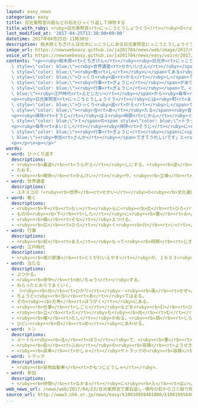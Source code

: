 ```yaml
---
layout: easy_news
categories: easy
title: 日光東照宮の庭などの石をひっくり返して掃除する
title_with_ruby: <ruby>日光東照宮<rt>にっこうとうしょうぐう</rt></ruby>の<ruby>庭<rt>にわ</rt></ruby>などの<ruby>石<rt>いし</rt></ruby>をひっくり<ruby>返<rt>かえ</rt></ruby>して<ruby>掃除<rt>そうじ</rt></ruby>する
last_modified_at: '2017-04-25T11:30:00+09:00'
datetime: 2017年04月25日 11時30分
description: 栃木県とちぎけん日光市にっこうしにある日光東照宮にっこうとうしょうぐうと輪王寺りんのうじは、世界遺産せかいいさんになっています。
image_url: https://newswebeasy.github.io/ja201704/news/web/image/2017/04/25/k10010958401000.jpg
voice_url: https://newswebeasy.github.io/ja201704/news/easy/voice/2017/04/25/k10010958401000.mp3
contents: "<p><ruby>栃木県<rt>とちぎけん</rt></ruby><ruby>日光市<rt>にっこうし</rt></ruby>にある<ruby>日光東照宮<rt>にっこうとうしょうぐう</rt></ruby>と<ruby>輪王寺<rt>りんのうじ</rt></ruby>は、<span\
  \ style=\"color: blue;\"><ruby>世界遺産<rt>せかいいさん</rt></ruby></span>になっています。２３<ruby>日<rt>にち</rt></ruby>、この<ruby>神社<rt>じんじゃ</rt></ruby>と<ruby>寺<rt>てら</rt></ruby>の<ruby>庭<rt>にわ</rt></ruby>などに<span\
  \ style=\"color: blue;\"><ruby>敷<rt>し</rt></ruby>い</span>てある<ruby>栗石<rt>くりいし</rt></ruby>という<ruby>石<rt>いし</rt></ruby>を<span\
  \ style=\"color: blue;\">ひっくり<ruby>返<rt>かえ</rt></ruby>し</span>て<ruby>掃除<rt>そうじ</rt></ruby>する<span\
  \ style=\"color: blue;\"><ruby>行事<rt>ぎょうじ</rt></ruby></span>がありました。「<ruby>栗石返<rt>くりいしかえ</rt></ruby>し」という<span\
  \ style=\"color: blue;\"><ruby>行事<rt>ぎょうじ</rt></ruby></span>で、<span style=\"color:\
  \ blue;\"><ruby>江戸時代<rt>えどじだい</rt></ruby></span>から<ruby>毎年<rt>まいとし</rt></ruby><ruby>行<rt>おこな</rt></ruby>っています。</p>\n\
  <p><ruby>日光東照宮<rt>にっこうとうしょうぐう</rt></ruby>には<ruby>町<rt>まち</rt></ruby>の<ruby>人<rt>ひと</rt></ruby>３０００<ruby>人<rt>にん</rt></ruby>が<ruby>集<rt>あつ</rt></ruby>まって、<ruby>石<rt>いし</rt></ruby>を１つ１つ<ruby>手<rt>て</rt></ruby>で<span\
  \ style=\"color: blue;\">ひっくり<ruby>返<rt>かえ</rt></ruby>し</span>て、<ruby>石<rt>いし</rt></ruby>の<ruby>間<rt>あいだ</rt></ruby>の<ruby>葉<rt>は</rt></ruby>やごみなどを<ruby>取<rt>と</rt></ruby>ってきれいにしました。<ruby>石<rt>いし</rt></ruby>と<ruby>石<rt>いし</rt></ruby>が<span\
  \ style=\"color: blue;\"><ruby>当<rt>あ</rt></ruby>たる</span><ruby>音<rt>おと</rt></ruby>がして、<ruby>神社<rt>じんじゃ</rt></ruby>を<ruby>見<rt>み</rt></ruby>に<ruby>来<rt>き</rt></ruby>た<ruby>人<rt>ひと</rt></ruby>たちが<ruby>珍<rt>めずら</rt></ruby>しそうに<ruby>見<rt>み</rt></ruby>ていました。</p>\n\
  <p><ruby>掃除<rt>そうじ</rt></ruby>は２<ruby>時間<rt>じかん</rt></ruby>ぐらいで<ruby>終<rt>お</rt></ruby>わって、２<span\
  \ style=\"color: blue;\">ｔ</span>の<span style=\"color: blue;\">トラック</span>３<ruby>台<rt>だい</rt></ruby>のごみが<ruby>集<rt>あつ</rt></ruby>まりました。</p>\n\
  <p><ruby>毎年<rt>まいとし</rt></ruby><ruby>掃除<rt>そうじ</rt></ruby>に<ruby>来<rt>き</rt></ruby>ている<ruby>男性<rt>だんせい</rt></ruby>は「いつもは<ruby>見<rt>み</rt></ruby>ることができない<ruby>所<rt>ところ</rt></ruby>などに<ruby>入<rt>はい</rt></ruby>ることができます。<ruby>昔<rt>むかし</rt></ruby>からの<span\
  \ style=\"color: blue;\"><ruby>行事<rt>ぎょうじ</rt></ruby></span>に<span style=\"color:\
  \ blue;\"><ruby>参加<rt>さんか</rt></ruby></span>できてうれしいです」と<ruby>話<rt>はな</rt></ruby>していました。</p>\n\
  <p></p>\n<p></p>"
words:
- word: ひっくり返す
  descriptions:
  - <ruby><rb>裏返</rb><rt>うらがえ</rt></ruby>しにする。<ruby><rb>逆</rb><rt>さか</rt></ruby>さまにする。
  - たおす。
  - <ruby><rb>関係</rb><rt>かんけい</rt></ruby>や、<ruby><rb>立場</rb><rt>たちば</rt></ruby>を、あべこべにする。
- word: 世界遺産
  descriptions:
  - ユネスコの「<ruby><rb>世界</rb><rt>せかい</rt></ruby>の<ruby><rb>文化遺産</rb><rt>ぶんかいさん</rt></ruby><ruby><rb>及</rb><rt>およ</rt></ruby>び<ruby><rb>自然遺産</rb><rt>しぜんいさん</rt></ruby>の<ruby><rb>保護</rb><rt>ほご</rt></ruby>に<ruby><rb>関</rb><rt>かん</rt></ruby>する<ruby><rb>条約</rb><rt>じょうやく</rt></ruby>」（「<ruby><rb>世界遺産保護条約</rb><rt>せかいいさんほごじょうやく</rt></ruby>」）にもとづいて<ruby><rb>決</rb><rt>き</rt></ruby>められた、<ruby><rb>世界的</rb><rt>せかいてき</rt></ruby>に<ruby><rb>残</rb><rt>のこ</rt></ruby>す<ruby><rb>価値</rb><rt>かち</rt></ruby>があると<ruby><rb>認</rb><rt>みと</rt></ruby>められた<ruby><rb>文化</rb><rt>ぶんか</rt></ruby>や<ruby><rb>自然</rb><rt>しぜん</rt></ruby>。<ruby><rb>日本</rb><rt>にっぽん</rt></ruby>では、<ruby><rb>文化遺産</rb><rt>ぶんかいさん</rt></ruby>として<ruby><rb>姫路城</rb><rt>ひめじじょう</rt></ruby>や<ruby><rb>法隆寺</rb><rt>ほうりゅうじ</rt></ruby>・<ruby><rb>沖縄</rb><rt>おきなわ</rt></ruby>の<ruby><rb>首里城</rb><rt>しゅりじょう</rt></ruby>など、<ruby><rb>自然遺産</rb><rt>しぜんいさん</rt></ruby>として<ruby><rb>屋久島</rb><rt>やくしま</rt></ruby>や<ruby><rb>白神山地</rb><rt>しらかみさんち</rt></ruby>などが<ruby><rb>指定</rb><rt>してい</rt></ruby>されている。
- word: 敷く
  descriptions:
  - <ruby><rb>平</rb><rt>たい</rt></ruby>らに<ruby><rb>広</rb><rt>ひろ</rt></ruby>げる。
  - ものの<ruby><rb>下</rb><rt>した</rt></ruby>に<ruby><rb>置</rb><rt>お</rt></ruby>く。<ruby><rb>敷物</rb><rt>しきもの</rt></ruby>にする。
  - <ruby><rb>備</rb><rt>そな</rt></ruby>えつける。
  - <ruby><rb>広</rb><rt>ひろ</rt></ruby>く<ruby><rb>行</rb><rt>い</rt></ruby>きわたらせる。
- word: 行事
  descriptions:
  - <ruby><rb>前</rb><rt>まえ</rt></ruby>もって<ruby><rb>時期</rb><rt>じき</rt></ruby>を<ruby><rb>決</rb><rt>き</rt></ruby>めて<ruby><rb>行</rb><rt>おこな</rt></ruby>われる、もよおし。
- word: 江戸時代
  descriptions:
  - <ruby><rb>徳川家康</rb><rt>とくがわいえやす</rt></ruby>が、１６０３<ruby><rb>年</rb><rt>ねん</rt></ruby>に<ruby><rb>江戸</rb><rt>えど</rt></ruby>に<ruby><rb>幕府</rb><rt>ばくふ</rt></ruby>を<ruby><rb>開</rb><rt>ひら</rt></ruby>いてから、１８６７<ruby><rb>年</rb><rt>ねん</rt></ruby>にほろびるまでの<ruby><rb>約</rb><rt>やく</rt></ruby>２６０<ruby><rb>年間</rb><rt>ねんかん</rt></ruby>。<ruby><rb>鎖国</rb><rt>さこく</rt></ruby>のために<ruby><rb>日本</rb><rt>にっぽん</rt></ruby><ruby><rb>独特</rb><rt>どくとく</rt></ruby>の<ruby><rb>文化</rb><rt>ぶんか</rt></ruby>が<ruby><rb>栄</rb><rt>さか</rt></ruby>えた。「<ruby><rb>徳川時代</rb><rt>とくがわじだい</rt></ruby>」ともいう。
- word: 当たる
  descriptions:
  - ぶつかる。
  - <ruby><rb>命中</rb><rt>めいちゅう</rt></ruby>する。
  - ねらったとおりうまくいく。
  - （<ruby><rb>光</rb><rt>ひかり</rt></ruby>・<ruby><rb>風</rb><rt>かぜ</rt></ruby>などを）<ruby><rb>受</rb><rt>う</rt></ruby>けるようにする。
  - ちょうど<ruby><rb>当</rb><rt>あ</rt></ruby>てはまる。
  - その<ruby><rb>方角</rb><rt>ほうがく</rt></ruby>にある。
  - <ruby><rb>仕事</rb><rt>しごと</rt></ruby>などを<ruby><rb>引</rb><rt>ひ</rt></ruby>き<ruby><rb>受</rb><rt>う</rt></ruby>ける。
  - <ruby><rb>立</rb><rt>た</rt></ruby>ち<ruby><rb>向</rb><rt>む</rt></ruby>かう。
  - <ruby><rb>確</rb><rt>たし</rt></ruby>かめる。<ruby><rb>調</rb><rt>しら</rt></ruby>べる。
  - ひどい<ruby><rb>目</rb><rt>め</rt></ruby>にあわせる。
- word: トン
  descriptions:
  - メートル<ruby><rb>法</rb><rt>ほう</rt></ruby>で、<ruby><rb>重</rb><rt>おも</rt></ruby>さの<ruby><rb>単位</rb><rt>たんい</rt></ruby>の<ruby><rb>一</rb><rt>ひと</rt></ruby>つ。一トンは、一〇〇〇キログラム。<ruby><rb>記号</rb><rt>きごう</rt></ruby>は「t」。
  - <ruby><rb>船</rb><rt>ふね</rt></ruby>の<ruby><rb>容積</rb><rt>ようせき</rt></ruby>の<ruby><rb>単位</rb><rt>たんい</rt></ruby>。
  - <ruby><rb>貨車</rb><rt>かしゃ</rt></ruby>やトラックの<ruby><rb>容積</rb><rt>ようせき</rt></ruby>の<ruby><rb>単位</rb><rt>たんい</rt></ruby>。
- word: トラック
  descriptions:
  - <ruby><rb>貨物自動車</rb><rt>かもつじどうしゃ</rt></ruby>。
- word: 参加
  descriptions:
  - <ruby><rb>仲間</rb><rt>なかま</rt></ruby>に<ruby><rb>入</rb><rt>はい</rt></ruby>ること。
web_news_url: /news/web/2017/04/23/日光東照宮で栗石返し-境内の石からゴミ取り除く/
source_url: http://www3.nhk.or.jp/news/easy/k10010958401000/k10010958401000.html
...
```

